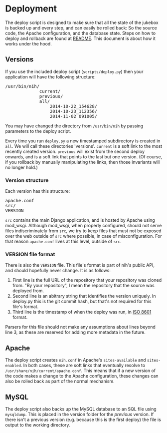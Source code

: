 # Deployment
The deploy script is designed to make sure that all the state of the jukebox is backed up and every step, and can easily be rolled back: So the source code, the Apache configuration, and the database state. Steps on how to deploy and rollback are found at [README](../README.md). This document is about how it works under the hood.

## Versions
If you use the included deploy script (`scripts/deploy.py`) then your application will have the following structure:
<pre>/usr/bin/nih/
             current/
             previous/
             all/
                 2014-10-22_154628/
                 2014-10-23_112356/
                 2014-11-02_091005/
</pre>

You may have changed the directory from `/usr/bin/nih` by passing parameters to the deploy script.

Every time you run `deploy.py` a new timestamped subdirectory is created in `all`. We will call these directories 'versions'. `current` is a soft link to the most recently created version. `previous` will exist from the second deploy onwards, and is a soft link that points to the last but one version. (Of course, if you rollback by manually manipulating the links, then those invariants will no longer hold.)

### Version structure
Each version has this structure:
<pre>apache.conf
src/
VERSION</pre>

`src` contains the main Django application, and is hosted by Apache using mod_wsgi. Although mod_wsgi, when properly configured, should not serve files indiscriminately from `src`, we try to keep files that must not be exposed over the web outside of `src` where possible, in case of misconfiguration. For that reason `apache.conf` lives at this level, outside of `src`.

### VERSION file format
There is also the `VERSION` file. This file's format is part of nih's public API, and should hopefully never change. It is as follows:

1. First line is the full URL of the repository that your repository was cloned from. "By your repository", I mean the repository that the source was deployed from.
2. Second line is an abitrary string that identifies the version uniquely. In deploy.py this is the git commit hash, but that's not required for this file's format.
3. Third line is the timestamp of when the deploy was run, in [ISO 8601](http://en.wikipedia.org/wiki/ISO_8601) format.

Parsers for this file should not make any assumptions about lines beyond line 3, as these are reserved for adding more metadata in the future.

## Apache
The deploy script creates `nih.conf` in Apache's `sites-available` and `sites-enabled`. In both cases, these are soft links that eventually resolve to `/usr/share/nih/current/apache.conf`. This means that if a new version of the code makes a change to the Apache configuration, these changes can also be rolled back as part of the normal mechanism.

## MySQL
The deploy script also backs up the MySQL database to an SQL file using `mysqldump`. This is placed in the version folder for the *previous* version. If there isn't a previous version (e.g. because this is the first deploy) the file is output to the working directory.
